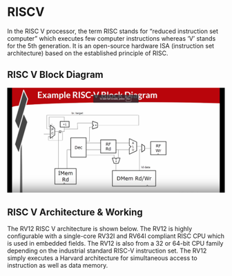 #  RISCV 

In the RISC V processor, the term RISC stands for “reduced instruction set computer” which executes few computer instructions whereas ‘V’ stands for the 5th generation. It is an open-source hardware ISA (instruction set architecture) based on the established principle of RISC.


## RISC V Block Diagram
![riscv_blockdiagram](././images/riscv_architecture.png)

## RISC V Architecture & Working
The RV12 RISC V architecture is shown below. The RV12 is highly configurable with a single-core RV32I and RV64I compliant RISC CPU which is used in embedded fields. The RV12 is also from a 32 or 64-bit CPU family depending on the industrial standard RISC-V instruction set.
The RV12 simply executes a Harvard architecture for simultaneous access to instruction as well as data memory. 
